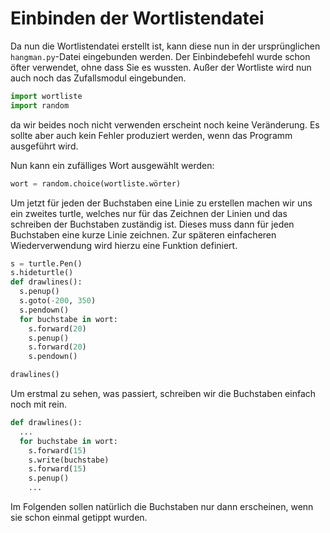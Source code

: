 # Einbinden der Wortlistendatei



Da nun die Wortlistendatei erstellt ist, kann diese nun in der ursprünglichen `hangman.py`-Datei eingebunden werden. Der Einbindebefehl wurde schon öfter verwendet, ohne dass Sie es wussten. Außer der Wortliste wird nun auch noch das Zufallsmodul eingebunden.

```python
import wortliste
import random
```

da wir beides noch nicht verwenden erscheint noch keine Veränderung. Es sollte aber auch kein Fehler produziert werden, wenn das Programm ausgeführt wird.

Nun kann ein zufälliges Wort ausgewählt werden:

```python
wort = random.choice(wortliste.wörter)
```

Um jetzt für jeden der Buchstaben eine Linie zu erstellen machen wir uns ein zweites turtle, welches nur für das Zeichnen der Linien und das schreiben der Buchstaben zuständig ist. Dieses muss dann für jeden Buchstaben eine kurze Linie zeichnen. Zur späteren einfacheren Wiederverwendung wird hierzu eine Funktion definiert.

```python
s = turtle.Pen()
s.hideturtle()
def drawlines():
  s.penup()
  s.goto(-200, 350)
  s.pendown()
  for buchstabe in wort:
    s.forward(20)
    s.penup()
    s.forward(20)
    s.pendown()

drawlines()
```

Um erstmal zu sehen, was passiert, schreiben wir die Buchstaben einfach noch mit rein.

```python
def drawlines():
  ...
  for buchstabe in wort:
    s.forward(15)
    s.write(buchstabe)
    s.forward(15)
    s.penup()
    ...
```

Im Folgenden sollen natürlich die Buchstaben nur dann erscheinen, wenn sie schon einmal getippt wurden.



